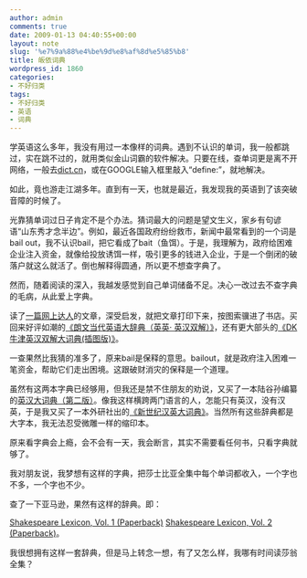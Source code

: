```yaml
---
author: admin
comments: true
date: 2009-01-13 04:40:55+00:00
layout: note
slug: '%e7%9a%88%e4%be%9d%e8%af%8d%e5%85%b8'
title: 皈依词典
wordpress_id: 1860
categories:
- 不好归类
tags:
- 不好归类
- 英语
- 词典
---
```


学英语这么多年，我没有用过一本像样的词典。遇到不认识的单词，我一般都跳过，实在跳不过的，就用类似金山词霸的软件解决。只要在线，查单词更是离不开网络，一般去[dict.cn](http://www.dict.cn)，或在GOOGLE输入框里敲入“define:”，就地解决。

如此，竟也游走江湖多年。直到有一天，也就是最近，我发现我的英语到了该突破音障的时候了。

光靠猜单词过日子肯定不是个办法。猜词最大的问题是望文生义，家乡有句谚语“山东秀才念半边”。例如，最近各国政府纷纷救市，新闻中最常看到的一个词是bail out，我不认识bail，把它看成了bait（鱼饵）。于是，我理解为，政府给困难企业注入资金，就像给投放诱饵一样，吸引更多的钱进入企业，于是一个倒闭的破落户就这么就活了。倒也解释得圆通，所以更不想查字典了。

然而，随着阅读的深入，我越发感觉到自己单词储备不足。决心一改过去不查字典的毛病，从此爱上字典。

读了[一篇网上达人](http://wenda.tianya.cn/wenda/thread?tid=6e662b48c89be2a3)的文章，深受启发，就把文章打印下来，按图索骥进了书店。买回来好评如潮的[《朗文当代英语大辞典（英英· 英汉双解）》](http://www.douban.com/subject/1505560/)，还有更大部头的[《DK牛津英汉双解大词典(插图版)》](http://www.douban.com/subject/1461242/)。

一查果然比我猜的准多了，原来bail是保释的意思。bailout，就是政府注入困难一笔资金，帮助它们走出困境。这跟破财消灾的保释是一个道理。

虽然有这两本字典已经够用，但我还是禁不住朋友的劝说，又买了一本陆谷孙编纂的[英汉大词典（第二版）](http://www.douban.com/subject/2044592/)。像我这样横跨两门语言的人，怎能只有英汉，没有汉英，于是我又买了一本外研社出的[《新世纪汉英大词典》](http://www.douban.com/subject/1229106/)。当然所有这些辞典都是大字本，我无法忍受微雕一样的缩印本。

原来看字典会上瘾，会不会有一天，我会断言，其实不需要看任何书，只看字典就够了。

我对朋友说，我梦想有这样的字典，把莎士比亚全集中每个单词都收入，一个字也不多，一个字也不少。

查了一下亚马逊，果然有这样的辞典。即：

[Shakespeare Lexicon, Vol. 1 (Paperback)](http://www.amazon.com/Shakespeare-Lexicon-Vol-Alexander-Schmidt/dp/1602061181/ref=sr_1_1?ie=UTF8&s=books&qid=1231821403&sr=8-1)
[Shakespeare Lexicon, Vol. 2 (Paperback)](http://www.amazon.com/Shakespeare-Lexicon-Vol-Alexander-Schmidt/dp/160206119X/ref=sr_1_3?ie=UTF8&s=books&qid=1231821403&sr=8-3)。

我很想拥有这样一套辞典，但是马上转念一想，有了又怎么样，我哪有时间读莎翁全集？
